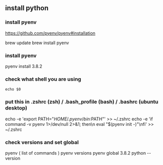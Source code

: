 ## install python

### install pyenv

https://github.com/pyenv/pyenv#installation

brew update
brew install pyenv

### install pyenv

pyenv install 3.8.2

### check what shell you are using

`echo $0`

### put this in .zshrc (zsh) / .bash_profile (bash) / .bashrc (ubuntu desktop)

<!-- put pyenv path into shell -->
<!-- put in shell to enable shims and autocompletion -->

echo -e 'export PATH="$HOME/.pyenv/bin:$PATH"' >> ~/.zshrc
echo -e 'if command -v pyenv 1>/dev/null 2>&1; then\n eval "\$(pyenv init -)"\nfi' >> ~/.zshrc

### check versions and set global

pyenv ( list of commands )
pyenv versions
pyenv global 3.8.2
python --version
